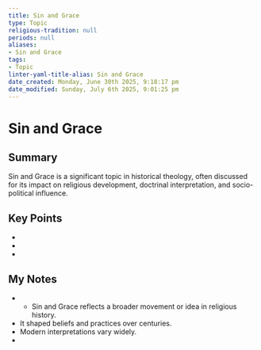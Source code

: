 ```yaml
---
title: Sin and Grace
type: Topic
religious-tradition: null
periods: null
aliases:
- Sin and Grace
tags:
- Topic
linter-yaml-title-alias: Sin and Grace
date_created: Monday, June 30th 2025, 9:18:17 pm
date_modified: Sunday, July 6th 2025, 9:01:25 pm
---
```


# Sin and Grace

## Summary
Sin and Grace is a significant topic in historical theology, often discussed for its impact on religious development, doctrinal interpretation, and socio-political influence.

## Key Points
- 
- 
- 

## My Notes
- - Sin and Grace reflects a broader movement or idea in religious history.
- It shaped beliefs and practices over centuries.
- Modern interpretations vary widely.
- 
